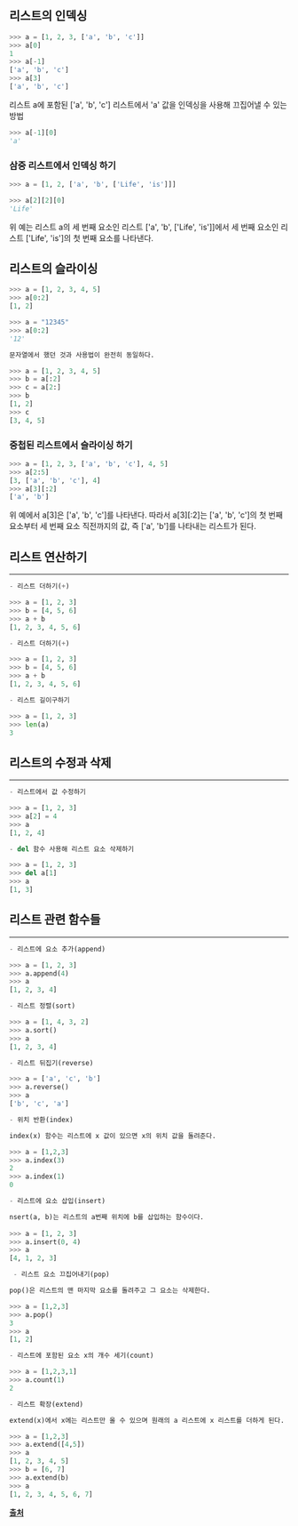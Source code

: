 ## 리스트의 인덱싱
```python
>>> a = [1, 2, 3, ['a', 'b', 'c']]
>>> a[0]
1
>>> a[-1]
['a', 'b', 'c']
>>> a[3]
['a', 'b', 'c']
```
리스트 a에 포함된 ['a', 'b', 'c'] 리스트에서 'a' 값을 인덱싱을 사용해 끄집어낼 수 있는 방법
```python
>>> a[-1][0]
'a'
```
### 삼중 리스트에서 인덱싱 하기 
```python
>>> a = [1, 2, ['a', 'b', ['Life', 'is']]]

>>> a[2][2][0]
'Life'
```
위 예는 리스트 a의 세 번째 요소인 리스트 ['a', 'b', ['Life', 'is']]에서 세 번째 요소인 리스트 ['Life', 'is']의 첫 번째 요소를 나타낸다.

## 리스트의 슬라이싱
```py
>>> a = [1, 2, 3, 4, 5]
>>> a[0:2]
[1, 2]

>>> a = "12345"
>>> a[0:2]
'12'

문자열에서 했던 것과 사용법이 완전히 동일하다.

>>> a = [1, 2, 3, 4, 5]
>>> b = a[:2]
>>> c = a[2:]
>>> b
[1, 2]
>>> c
[3, 4, 5]
```
### 중첩된 리스트에서 슬라이싱 하기 
```py
>>> a = [1, 2, 3, ['a', 'b', 'c'], 4, 5]
>>> a[2:5]
[3, ['a', 'b', 'c'], 4]
>>> a[3][:2]
['a', 'b']
```
위 예에서 a[3]은 ['a', 'b', 'c']를 나타낸다. 따라서 a[3][:2]는 ['a', 'b', 'c']의 첫 번째 요소부터 세 번째 요소 직전까지의 값, 즉 ['a', 'b']를 나타내는 리스트가 된다.

## 리스트 연산하기 
****
```py
- 리스트 더하기(+)

>>> a = [1, 2, 3]
>>> b = [4, 5, 6]
>>> a + b
[1, 2, 3, 4, 5, 6]

- 리스트 더하기(+)

>>> a = [1, 2, 3]
>>> b = [4, 5, 6]
>>> a + b
[1, 2, 3, 4, 5, 6]

- 리스트 길이구하기 

>>> a = [1, 2, 3]
>>> len(a)
3
```

## 리스트의 수정과 삭제 
-----
```py
- 리스트에서 값 수정하기

>>> a = [1, 2, 3]
>>> a[2] = 4
>>> a
[1, 2, 4]

- del 함수 사용해 리스트 요소 삭제하기

>>> a = [1, 2, 3]
>>> del a[1]
>>> a
[1, 3]
```

## 리스트 관련 함수들 
----
```py
- 리스트에 요소 추가(append)

>>> a = [1, 2, 3]
>>> a.append(4)
>>> a
[1, 2, 3, 4]

- 리스트 정렬(sort)

>>> a = [1, 4, 3, 2]
>>> a.sort()
>>> a
[1, 2, 3, 4]

- 리스트 뒤집기(reverse)

>>> a = ['a', 'c', 'b']
>>> a.reverse()
>>> a
['b', 'c', 'a']

- 위치 반환(index)

index(x) 함수는 리스트에 x 값이 있으면 x의 위치 값을 돌려준다.

>>> a = [1,2,3]
>>> a.index(3)
2
>>> a.index(1)
0

- 리스트에 요소 삽입(insert)

nsert(a, b)는 리스트의 a번째 위치에 b를 삽입하는 함수이다. 
 
>>> a = [1, 2, 3]
>>> a.insert(0, 4)
>>> a
[4, 1, 2, 3]

 - 리스트 요소 끄집어내기(pop)

pop()은 리스트의 맨 마지막 요소를 돌려주고 그 요소는 삭제한다.

>>> a = [1,2,3]
>>> a.pop()
3
>>> a
[1, 2]

- 리스트에 포함된 요소 x의 개수 세기(count)

>>> a = [1,2,3,1]
>>> a.count(1)
2

- 리스트 확장(extend)

extend(x)에서 x에는 리스트만 올 수 있으며 원래의 a 리스트에 x 리스트를 더하게 된다.

>>> a = [1,2,3]
>>> a.extend([4,5])
>>> a
[1, 2, 3, 4, 5]
>>> b = [6, 7]
>>> a.extend(b)
>>> a
[1, 2, 3, 4, 5, 6, 7]
```
[**출처**](https://wikidocs.net/14)